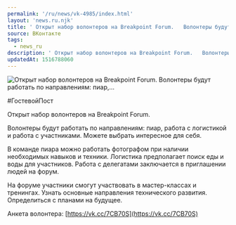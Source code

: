 ```yaml
---
permalink: '/ru/news/vk-4985/index.html'
layout: 'news.ru.njk'
title: ' Открыт набор волонтеров на Breakpoint Forum.   Волонтеры будут работать по направлениям: пиар,…'
source: ВКонтакте
tags:
  - news_ru
description: ' Открыт набор волонтеров на Breakpoint Forum.   Волонтеры будут работать по направлениям: пиар,…'
updatedAt: 1516788060
---
```

![ Открыт набор волонтеров на Breakpoint Forum.   Волонтеры будут работать по направлениям: пиар,…](https://sun9-66.userapi.com/impf/c841234/v841234439/5d88a/rO27-Ko4k1U.jpg?size=1280x726&quality=96&proxy=1&sign=ece9ff70ba99f7461a71f87347253db5&c_uniq_tag=5zdsbf-lQUjFySuIh0bInYJZw5tiKYIIIGnwp8D1p8Y&type=album)

#ГостевойПост

Открыт набор волонтеров на Breakpoint Forum.

Волонтеры будут работать по направлениям: пиар, работа с логистикой и работа с участниками. Можете выбрать интересное для себя.

В команде пиара можно работать фотографом при наличии необходимых навыков и техники. Логистика предполагает поиск еды и воды для участников. Работа с делегатами заключается в приглашении людей на форум.

На форуме участники смогут участвовать в мастер-классах и тренингах. Узнать основные направления технического развития. Определиться с планами на будущее.

Анкета волонтера: [https://vk.cc/7CB70S](https://vk.cc/7CB70S)

